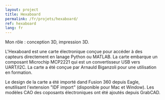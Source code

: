 ```yaml
---
layout: project
title: Hexaboard
permalink: /fr/projets/hexaboard/
ref: hexaboard
lang: fr
---
```



Mon rôle&nbsp;: conception 3D, impression 3D.

L'Hexaboard est une carte électronique conçue pour accéder à des capteurs directement en lanage Python ou MATLAB. La carte embarque un composant Microchip MCP2221 qui est un convertisseur USB vers UART/I2C. La carte a été conçue par Arnauld Biganzoli pour une utilisation en formation.

Le design de la carte a été importé dand Fusion 360 depuis Eagle, enutilisant l'extension "IDF import" (disponible pour Mac et Window). Les modèles CAO des coposants électroniques ont été ajoutés depuis GrabCAD.